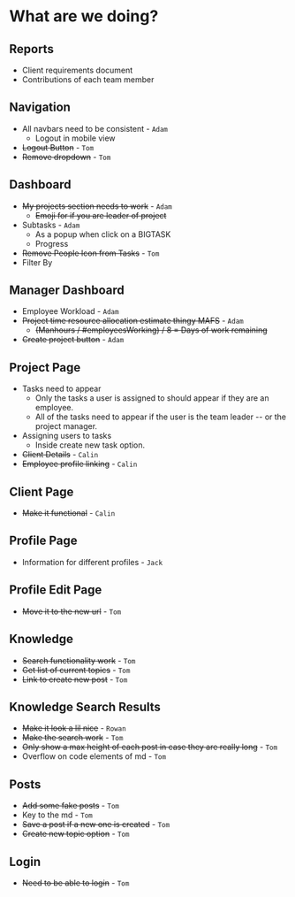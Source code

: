 # What are we doing?

## Reports

- Client requirements document
- Contributions of each team member

## Navigation

- All navbars need to be consistent - `Adam`
  - Logout in mobile view
- ~~Logout Button~~ - `Tom`
- ~~Remove dropdown~~ - `Tom`

## Dashboard

- ~~My projects section needs to work~~ - `Adam`
  - ~~Emoji for if you are leader of project~~
- Subtasks - `Adam`
  - As a popup when click on a BIGTASK
  - Progress
- ~~Remove People Icon from Tasks~~ - `Tom`
- Filter By

## Manager Dashboard

- Employee Workload - `Adam`
- ~~Project time resource allocation estimate thingy MAFS~~ - `Adam`
  - ~~(Manhours / #employeesWorking) / 8 = Days of work remaining~~
- ~~Create project button~~ - `Adam`

## Project Page

- Tasks need to appear
  - Only the tasks a user is assigned to should appear if they are an employee.
  - All of the tasks need to appear if the user is the team leader -- or the project manager.
- Assigning users to tasks
  - Inside create new task option.
- ~~Client Details~~ - `Calin`
- ~~Employee profile linking~~ - `Calin`

## Client Page

- ~~Make it functional~~ - `Calin`

## Profile Page

- Information for different profiles - `Jack`

## Profile Edit Page

- ~~Move it to the new url~~ - `Tom`

## Knowledge

- ~~Search functionality work~~ - `Tom`
- ~~Get list of current topics~~ - `Tom`
- ~~Link to create new post~~ - `Tom`

## Knowledge Search Results

- ~~Make it look a lil nice~~ - `Rowan`
- ~~Make the search work~~ - `Tom`
- ~~Only show a max height of each post in case they are really long~~ - `Tom`
- Overflow on code elements of md - `Tom`

## Posts

- ~~Add some fake posts~~ - `Tom`
- Key to the md - `Tom`
- ~~Save a post if a new one is created~~ - `Tom`
- ~~Create new topic option~~ - `Tom`

## Login

- ~~Need to be able to login~~ - `Tom`
